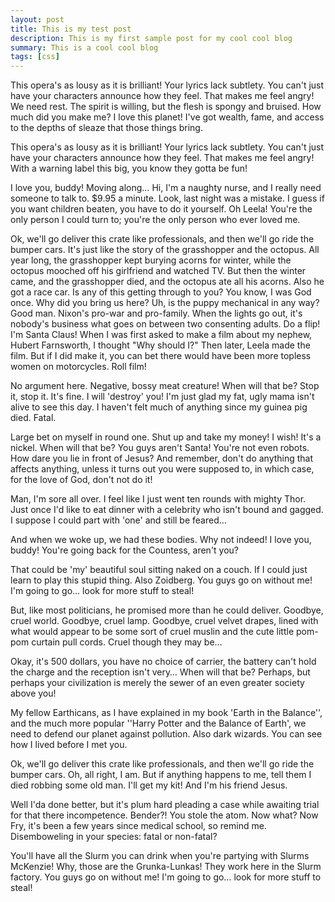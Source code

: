 ```yaml
---
layout: post
title: This is my test post
description: This is my first sample post for my cool cool blog
summary: This is a cool cool blog
tags: [css]
---
```


This opera's as lousy as it is brilliant! Your lyrics lack subtlety. You can't just have your characters announce how they feel. That makes me feel angry!
We need rest. The spirit is willing, but the flesh is spongy and bruised. How much did you make me? I love this planet! I've got wealth, fame, and access to the depths of sleaze that those things bring.

This opera's as lousy as it is brilliant! Your lyrics lack subtlety. You can't just have your characters announce how they feel. That makes me feel angry! With a warning label this big, you know they gotta be fun!

I love you, buddy!
Moving along… Hi, I'm a naughty nurse, and I really need someone to talk to. $9.95 a minute. Look, last night was a mistake. I guess if you want children beaten, you have to do it yourself. Oh Leela! You're the only person I could turn to; you're the only person who ever loved me.

Ok, we'll go deliver this crate like professionals, and then we'll go ride the bumper cars.
It's just like the story of the grasshopper and the octopus. All year long, the grasshopper kept burying acorns for winter, while the octopus mooched off his girlfriend and watched TV. But then the winter came, and the grasshopper died, and the octopus ate all his acorns. Also he got a race car. Is any of this getting through to you?
You know, I was God once.
Why did you bring us here?
Uh, is the puppy mechanical in any way? Good man. Nixon's pro-war and pro-family. When the lights go out, it's nobody's business what goes on between two consenting adults. Do a flip! I'm Santa Claus! When I was first asked to make a film about my nephew, Hubert Farnsworth, I thought "Why should I?" Then later, Leela made the film. But if I did make it, you can bet there would have been more topless women on motorcycles. Roll film!

No argument here.
Negative, bossy meat creature!
When will that be?
Stop it, stop it. It's fine. I will 'destroy' you! I'm just glad my fat, ugly mama isn't alive to see this day. I haven't felt much of anything since my guinea pig died. Fatal.

Large bet on myself in round one. Shut up and take my money! I wish! It's a nickel. When will that be? You guys aren't Santa! You're not even robots. How dare you lie in front of Jesus? And remember, don't do anything that affects anything, unless it turns out you were supposed to, in which case, for the love of God, don't not do it!

Man, I'm sore all over. I feel like I just went ten rounds with mighty Thor. Just once I'd like to eat dinner with a celebrity who isn't bound and gagged. I suppose I could part with 'one' and still be feared…

And when we woke up, we had these bodies. Why not indeed! I love you, buddy! You're going back for the Countess, aren't you?

That could be 'my' beautiful soul sitting naked on a couch. If I could just learn to play this stupid thing. Also Zoidberg. You guys go on without me! I'm going to go… look for more stuff to steal!

But, like most politicians, he promised more than he could deliver. Goodbye, cruel world. Goodbye, cruel lamp. Goodbye, cruel velvet drapes, lined with what would appear to be some sort of cruel muslin and the cute little pom-pom curtain pull cords. Cruel though they may be…

Okay, it's 500 dollars, you have no choice of carrier, the battery can't hold the charge and the reception isn't very… When will that be? Perhaps, but perhaps your civilization is merely the sewer of an even greater society above you!

My fellow Earthicans, as I have explained in my book 'Earth in the Balance'', and the much more popular ''Harry Potter and the Balance of Earth', we need to defend our planet against pollution. Also dark wizards. You can see how I lived before I met you.

Ok, we'll go deliver this crate like professionals, and then we'll go ride the bumper cars. Oh, all right, I am. But if anything happens to me, tell them I died robbing some old man. I'll get my kit! And I'm his friend Jesus.

Well I'da done better, but it's plum hard pleading a case while awaiting trial for that there incompetence. Bender?! You stole the atom. Now what? Now Fry, it's been a few years since medical school, so remind me. Disemboweling in your species: fatal or non-fatal?

You'll have all the Slurm you can drink when you're partying with Slurms McKenzie! Why, those are the Grunka-Lunkas! They work here in the Slurm factory. You guys go on without me! I'm going to go… look for more stuff to steal!